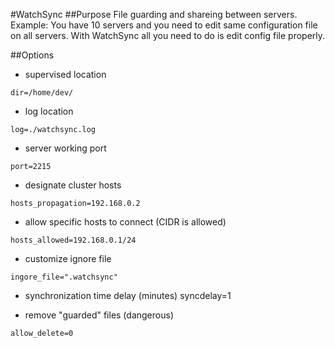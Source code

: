 #WatchSync
##Purpose 
File guarding and shareing between servers.
Example:
You have 10 servers and you need to edit same configuration file on all servers.
With WatchSync all you need to do is edit config file properly.

##Options

 - supervised location
```
dir=/home/dev/
```

 - log location
```
log=./watchsync.log
```

 - server working port
```
port=2215
```

 - designate cluster hosts
```
hosts_propagation=192.168.0.2
```

- allow specific hosts to connect (CIDR is allowed)
```
hosts_allowed=192.168.0.1/24
```

 - customize ignore file
```
ingore_file=".watchsync"
```

 - synchronization time delay (minutes)
syncdelay=1

 - remove "guarded" files (dangerous)
```
allow_delete=0
```
